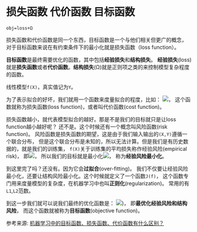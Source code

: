 # 损失函数 代价函数 目标函数

`obj=loss+Ω`

损失函数和代价函数是同一个东西，目标函数是一个与他们相关但更广的概念，
对于目标函数来说在有约束条件下的最小化就是损失函数（loss function）。

**目标函数**是最终需要优化的函数，其中包括**经验损失**和**结构损失**。
**经验损失**(loss)就是**损失函数**或者**代价函数**。**结构损失**(Ω)就是正则项之类的来控制模型复杂程度的函数。


线性模型`f(X)`，真实值记为`Y`。

为了表示拟合的好坏，我们就用一个函数来度量拟合的程度，比如： ![](https://latex.codecogs.com/png.latex?\bg_white&space;L(Y,f)=(Y-f)^{2})，
这个函数就称为损失函数(loss function)，或者叫代价函数(cost function)。

损失函数越小，就代表模型拟合的越好。那是不是我们的目标就只是让loss function越小越好呢？
还不是。这个时候还有一个概念叫风险函数(risk function)。
风险函数是损失函数的期望，这是由于我们输入输出的`(X,Y)`遵循一个联合分布，
但是这个联合分布是未知的，所以无法计算。但是我们是有历史数据的，就是我们的训练集，
`f(X)`关于训练集的平均损失称作经验风险(empirical risk)，
即![](https://latex.codecogs.com/png.latex?\bg_white&space;\frac{1}{N}\sum_{1}^{N}L(y_{i},f(x_{i})))，
所以我们的目标就是最小化![](https://latex.codecogs.com/png.latex?\bg_white&space;\frac{1}{N}\sum_{1}^{N}L(y_{i},f(x_{i})))，
称为**经验风险最小化**。

到这里完了吗？还没有。因为它会**过拟合**(over-fitting)。
我们不仅要让经验风险最小化，还要让结构风险最小化。这个时候就定义了一个函数`J(f)`，
这个函数专门用来度量模型的复杂度，在机器学习中也叫**正则化**(regularization)。
常用的有`L1`,`L2`范数。

到这一步我们就可以说我们最终的优化函数是：
![](https://latex.codecogs.com/png.latex?\bg_white&space;min(\frac{1}{N}\sum_{1}^{N}L(y_{i},f(x_{i})))&plus;\lambda&space;J(f)))，
即**最优化经验风险和结构风险**，
而这个函数就被称为**目标函数**(objective function)。

参考来源: [机器学习中的目标函数、损失函数、代价函数有什么区别？](https://www.zhihu.com/question/52398145)